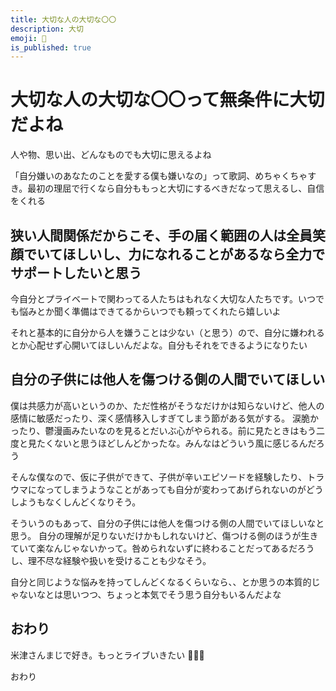 ```yaml
---
title: 大切な人の大切な〇〇
description: 大切
emoji: 🫰
is_published: true
---
```


# 大切な人の大切な〇〇って無条件に大切だよね

人や物、思い出、どんなものでも大切に思えるよね

「自分嫌いのあなたのことを愛する僕も嫌いなの」って歌詞、めちゃくちゃすき。最初の理屈で行くなら自分ももっと大切にするべきだなって思えるし、自信をくれる

## 狭い人間関係だからこそ、手の届く範囲の人は全員笑顔でいてほしいし、力になれることがあるなら全力でサポートしたいと思う

今自分とプライベートで関わってる人たちはもれなく大切な人たちです。いつでも悩みとか聞く準備はできてるからいつでも頼ってくれたら嬉しいよ

それと基本的に自分から人を嫌うことは少ない（と思う）ので、自分に嫌われるとか心配せず心開いてほしいんだよな。自分もそれをできるようになりたい

## 自分の子供には他人を傷つける側の人間でいてほしい

僕は共感力が高いというのか、ただ性格がそうなだけかは知らないけど、他人の感情に敏感だったり、深く感情移入しすぎてしまう節がある気がする。
涙脆かったり、鬱漫画みたいなのを見るとだいぶ心がやられる。前に見たときはもう二度と見たくないと思うほどしんどかったな。みんなはどういう風に感じるんだろう

そんな僕なので、仮に子供ができて、子供が辛いエピソードを経験したり、トラウマになってしまうようなことがあっても自分が変わってあげられないのがどうしようもなくしんどくなりそう。

そういうのもあって、自分の子供には他人を傷つける側の人間でいてほしいなと思う。
自分の理解が足りないだけかもしれないけど、傷つける側のほうが生きていて楽なんじゃないかって。咎められないずに終わることだってあるだろうし、理不尽な経験や扱いを受けることも少なそう。

自分と同じような悩みを持ってしんどくなるくらいなら、、とか思うの本質的じゃないなとは思いつつ、ちょっと本気でそう思う自分もいるんだよな

## おわり

米津さんまじで好き。もっとライブいきたい 🥺🥺🥺

おわり
